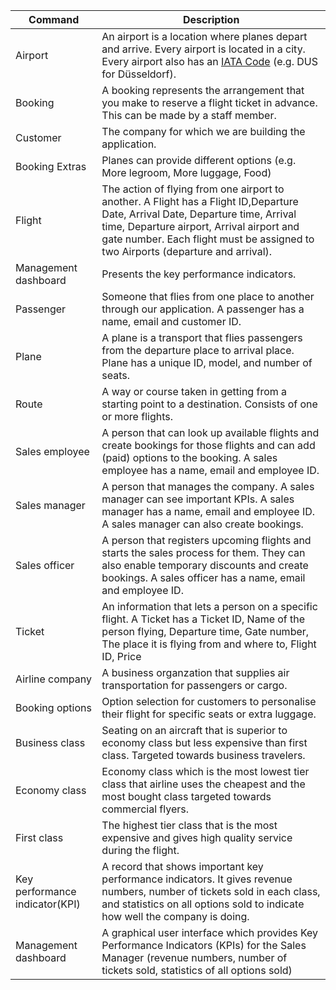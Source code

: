 | Command | Description |
| --- | --- |
| Airport | An airport is a location where planes depart and arrive. Every airport is located in a city. Every airport also has an [IATA Code](https://en.wikipedia.org/wiki/International_Air_Transport_Association) (e.g. DUS for Düsseldorf).|
| Booking | A booking represents the arrangement that you make to reserve a flight ticket in advance. This can be made by a staff member. |
| Customer| The company for which we are building the application.|
| Booking Extras| Planes can provide different options (e.g. More legroom, More luggage, Food)|
| Flight |  The action of flying from one airport to another. A Flight has a Flight ID,Departure Date, Arrival Date, Departure time, Arrival time, Departure airport, Arrival airport and gate number. Each flight must be assigned to two Airports (departure and arrival). |
| Management dashboard| Presents the key performance indicators.|
| Passenger | Someone that flies from one place to another through our application. A passenger has a name, email and customer ID. |
| Plane| A plane is a transport that flies passengers from the departure place to arrival place. Plane has a unique ID, model, and number of seats.|
| Route| A way or course taken in getting from a starting point to a destination. Consists of one or more flights.|
| Sales employee | A person that can look up available flights and create bookings for those flights and can add (paid) options to the booking. A sales employee has a name, email and employee ID.|
| Sales manager| A person that manages the company. A sales manager can see important KPIs. A sales manager has a name, email and employee ID. A sales manager can also create bookings.|
| Sales officer | A person that registers upcoming flights and starts the sales process for them. They can also enable temporary discounts and create bookings. A sales officer has a name, email and employee ID. |
| Ticket | An information that lets a person on a specific flight. A Ticket has a Ticket ID, Name of the person flying, Departure time, Gate number, The place it is flying from and where to, Flight ID, Price |
| Airline company | A business organzation that supplies air transportation for passengers or cargo. |
| Booking options | Option selection for customers to personalise their flight for specific seats or extra luggage. |
| Business class | Seating on an aircraft that is superior to economy class but less expensive than first class. Targeted towards business travelers. |
| Economy class | Economy class which is the most lowest tier class that airline uses the cheapest and the most bought class targeted towards commercial flyers. |
| First class | The highest tier class that is the most expensive and gives high quality service during the flight. |
| Key performance indicator(KPI) | A record that shows important key performance indicators. It gives revenue numbers, number of tickets sold in each class, and statistics on all options sold to indicate how well the company is doing. |
| Management dashboard | A graphical user interface which provides Key Performance Indicators (KPIs) for the Sales Manager (revenue numbers, number of tickets sold, statistics of all options sold) |

